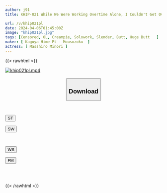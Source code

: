 ```yaml
---
author: j91
title: KHIP-021 While We Were Working Overtime Alone, I Couldn't Get Over My Horniness With My Subordinate Who Had A Big Butt That Was Visible Even Through His Suit, And Before I Knew It, He Was Not Only Sexually Harassing Me, But Also Creampied Me. Minori Mashiro

url: /v/khip021pl
date: 2024-04-06T01:45:00Z
image: "khip021pl.jpg"
tags: [Censored, OL, Creampie, Solowork, Slender, Butt, Huge Butt	]
maker: [ Kaguya Hime Pt - Mousozoku  ]
actress: [ Masshiro Minori ]
---
```



{{< rawhtml >}}

<div class="video" data-videoid="m7xb66XA2xtbKvo">
    <a href="javascript:;">
        <img src="/v/khip021pl/khip021pl.jpg" width="WIDTH" height="HEIGHT" alt="khip021pl.mp4" loading="lazy">
    </a>
</div>

<script type="text/javascript" src="https://j91.asia/asset/on-demand-st.js"></script>

<br>
  <link rel="stylesheet" href="https://j91.asia/asset/bs5.css">
  
  <center>
  <button class="btn btn-primary" type="button" data-bs-toggle="collapse" data-bs-target=".multi-collapse" aria-expanded="false" aria-controls="multiCollapseExample1 multiCollapseExample2"><h2>Download</h2></button></center>
</p>
<div class="row">
  <div class="col">
    <div class="collapse multi-collapse" id="multiCollapseExample1">
      <div class="card card-body">
	      	      <br>
<div class="buttons">  
<p><a href="https://streamtape.to/v/m7xb66XA2xtbKvo" target="_blank"><button class="btn-hover color-3"><i class="fa fa-download"></i> ST</button></a></p>
<p><a href="https://asnwish.com/6hfzg0uvc47o" target="_blank"><button class="btn-hover color-2"><i class="fa fa-download"></i> SW</button></a></p></div>
    </div>
  </div>
</div>
  <div class="col">
    <div class="collapse multi-collapse" id="multiCollapseExample2">
      <div class="card card-body">
	      <br>
<div class="buttons">
<p><a href="https://wolfstream.tv/cwg3dnd73ief"><button class="btn-hover color-9"><i class="fa fa-download"></i> WS</button></a></p>
<p><a href="https://filemoon.sx/d/6cqq7cipzz1h"><button class="btn-hover color-8"><i class="fa fa-download"></i> FM</button></a></p></div>
<br><br>
      </div>
    </div>
  </div>
</div>

{{< /rawhtml >}}